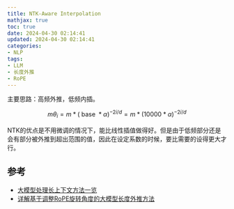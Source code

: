 ```yaml
---
title: NTK-Aware Interpolation
mathjax: true
toc: true
date: 2024-04-30 02:14:41
updated: 2024-04-30 02:14:41
categories:
- NLP
tags:
- LLM
- 长度外推
- RoPE
---
```


主要思路：高频外推，低频内插。

$$
m \theta_i=m *(\text { base } * \alpha)^{-2 i / d}=m *(10000 * \alpha)^{-2 i / d}
$$

<!--more-->

NTK的优点是不用微调的情况下，能比线性插值做得好。但是由于低频部分还是会有部分被外推到超出范围的值，因此在设定系数的时候，要比需要的设得更大才行。

## 参考

- [大模型处理长上下文方法一览](https://mp.weixin.qq.com/s/81NHGf5W8HEscW2dBK8MRg)
- [详解基于调整RoPE旋转角度的大模型长度外推方法](https://zhuanlan.zhihu.com/p/670280576)